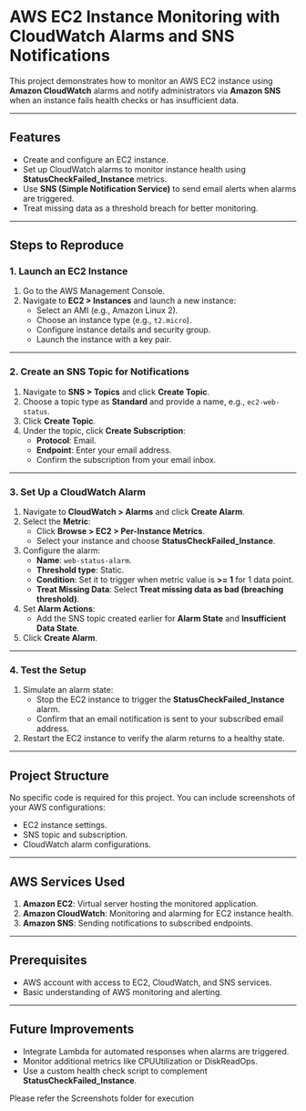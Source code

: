 # AWS EC2 Instance Monitoring with CloudWatch Alarms and SNS Notifications

This project demonstrates how to monitor an AWS EC2 instance using **Amazon CloudWatch** alarms and notify administrators via **Amazon SNS** when an instance fails health checks or has insufficient data.

---

## Features
- Create and configure an EC2 instance.
- Set up CloudWatch alarms to monitor instance health using **StatusCheckFailed_Instance** metrics.
- Use **SNS (Simple Notification Service)** to send email alerts when alarms are triggered.
- Treat missing data as a threshold breach for better monitoring.

---

## Steps to Reproduce

### 1. **Launch an EC2 Instance**
1. Go to the AWS Management Console.
2. Navigate to **EC2 > Instances** and launch a new instance:
   - Select an AMI (e.g., Amazon Linux 2).
   - Choose an instance type (e.g., `t2.micro`).
   - Configure instance details and security group.
   - Launch the instance with a key pair.

---

### 2. **Create an SNS Topic for Notifications**
1. Navigate to **SNS > Topics** and click **Create Topic**.
2. Choose a topic type as **Standard** and provide a name, e.g., `ec2-web-status`.
3. Click **Create Topic**.
4. Under the topic, click **Create Subscription**:
   - **Protocol**: Email.
   - **Endpoint**: Enter your email address.
   - Confirm the subscription from your email inbox.

---

### 3. **Set Up a CloudWatch Alarm**
1. Navigate to **CloudWatch > Alarms** and click **Create Alarm**.
2. Select the **Metric**:
   - Click **Browse > EC2 > Per-Instance Metrics**.
   - Select your instance and choose **StatusCheckFailed_Instance**.
3. Configure the alarm:
   - **Name**: `web-status-alarm`.
   - **Threshold type**: Static.
   - **Condition**: Set it to trigger when metric value is **>= 1** for 1 data point.
   - **Treat Missing Data**: Select **Treat missing data as bad (breaching threshold)**.
4. Set **Alarm Actions**:
   - Add the SNS topic created earlier for **Alarm State** and **Insufficient Data State**.
5. Click **Create Alarm**.

---

### 4. **Test the Setup**
1. Simulate an alarm state:
   - Stop the EC2 instance to trigger the **StatusCheckFailed_Instance** alarm.
   - Confirm that an email notification is sent to your subscribed email address.
2. Restart the EC2 instance to verify the alarm returns to a healthy state.

---

## Project Structure
No specific code is required for this project. You can include screenshots of your AWS configurations:
- EC2 instance settings.
- SNS topic and subscription.
- CloudWatch alarm configurations.

---

## AWS Services Used
1. **Amazon EC2**: Virtual server hosting the monitored application.
2. **Amazon CloudWatch**: Monitoring and alarming for EC2 instance health.
3. **Amazon SNS**: Sending notifications to subscribed endpoints.

---

## Prerequisites
- AWS account with access to EC2, CloudWatch, and SNS services.
- Basic understanding of AWS monitoring and alerting.

---

## Future Improvements
- Integrate Lambda for automated responses when alarms are triggered.
- Monitor additional metrics like CPUUtilization or DiskReadOps.
- Use a custom health check script to complement **StatusCheckFailed_Instance**.

Please refer the Screenshots folder for execution
